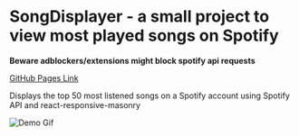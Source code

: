 # SongDisplayer - a small project to view most played songs on Spotify

**Beware adblockers/extensions might block spotify api requests**  
  
[GitHub Pages Link](https://lawclaw.github.io/songdisplayer/)

Displays the top 50 most listened songs on a Spotify account using Spotify API and react-responsive-masonry

![Demo Gif](./resources/cover.gif)

